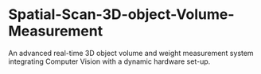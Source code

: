 # Spatial-Scan-3D-object-Volume-Measurement
An advanced real-time 3D object volume and weight measurement system integrating Computer Vision with a dynamic hardware set-up.
